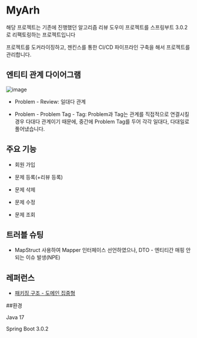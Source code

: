 # MyArh

해당 프로젝트는 기존에 진행했던 알고리즘 리뷰 도우미 프로젝트를 스프링부트 3.0.2로 리팩토링하는 프로젝트입니다

프로젝트를 도커라이징하고, 젠킨스를 통한 CI/CD 파이프라인 구축을 해서 프로젝트를 관리합니다.

## 엔티티 관계 다이어그램

![image](https://user-images.githubusercontent.com/93868431/216944449-49d25ef3-5339-4b16-ad3f-26e509973e74.png)

- Problem - Review: 일대다 관계

- Problem - Problem Tag - Tag: Problem과 Tag는 관계를 직접적으로 연결시킬경우 다대다 관계이기 때문에, 중간에 Problem Tag를 두어 각각 일대다, 다대일로 풀어냈습니다.


## 주요 기능

- 회원 가입

- 문제 등록(+리뷰 등록)

- 문제 삭제

- 문제 수정

- 문제 조회

## 트러블 슈팅

- MapStruct 사용하여 Mapper 인터페이스 선언하였으나, DTO - 엔티티간 매핑 안되는 이슈 발생(NPE)

## 레퍼런스

- [패키징 구조 - 도메인 집중형](https://github.com/cheese10yun/spring-guide/blob/master/docs/directory-guide.md)

##환경

Java 17

Spring Boot 3.0.2
